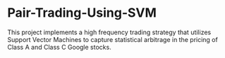 # Pair-Trading-Using-SVM
This project implements a high frequency trading strategy that utilizes Support Vector Machines to capture statistical arbitrage in the pricing of Class A and Class C Google stocks.

